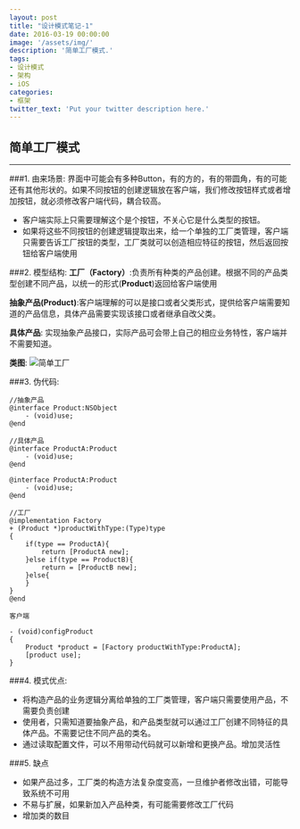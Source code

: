 ```yaml
---
layout: post
title: "设计模式笔记-1"
date: 2016-03-19 00:00:00
image: '/assets/img/'
description: '简单工厂模式.'
tags:
- 设计模式
- 架构
- iOS
categories:
- 框架
twitter_text: 'Put your twitter description here.'
---
```


## 简单工厂模式

---

###1. 由来场景:
界面中可能会有多种Button，有的方的，有的带圆角，有的可能还有其他形状的。如果不同按钮的创建逻辑放在客户端，我们修改按钮样式或者增加按钮，就必须修改客户端代码，耦合较高。
- 客户端实际上只需要理解这个是个按钮，不关心它是什么类型的按钮。
- 如果将这些不同按钮的创建逻辑提取出来，给一个单独的工厂类管理，客户端只需要告诉工厂按钮的类型，工厂类就可以创造相应特征的按钮，然后返回按钮给客户端使用

###2. 模型结构:
**工厂（Factory）**:负责所有种类的产品创建。根据不同的产品类型创建不同产品，以统一的形式(**Product**)返回给客户端使用

**抽象产品(Product)**:客户端理解的可以是接口或者父类形式，提供给客户端需要知道的产品信息，具体产品需要实现该接口或者继承自改父类。

**具体产品**: 实现抽象产品接口，实际产品可会带上自己的相应业务特性，客户端并不需要知道。

**类图**:
![简单工厂](https://www.processon.com/chart_image/id/56ed6f07e4b07e023d7d9ede.png)

###3. 伪代码:

    //抽象产品
    @interface Product:NSObject
        - (void)use;
    @end

    //具体产品
    @interface ProductA:Product
        - (void)use;
    @end

    @interface ProductA:Product
        - (void)use;
    @end

    //工厂
    @implementation Factory
    + (Product *)productWithType:(Type)type
    {
        if(type == ProductA){
            return [ProductA new];
        }else if(type == ProductB){
            return = [ProductB new];
        }else{
        }
    }
    @end

    客户端

    - (void)configProduct
    {
        Product *product = [Factory productWithType:ProductA];
        [product use];
    }


###4. 模式优点:
- 将构造产品的业务逻辑分离给单独的工厂类管理，客户端只需要使用产品，不需要负责创建
- 使用者，只需知道要抽象产品，和产品类型就可以通过工厂创建不同特征的具体产品。不需要记住不同产品的类名。
- 通过读取配置文件，可以不用带动代码就可以新增和更换产品。增加灵活性

###5. 缺点
- 如果产品过多，工厂类的构造方法复杂度变高，一旦维护者修改出错，可能导致系统不可用
- 不易与扩展，如果新加入产品种类，有可能需要修改工厂代码
- 增加类的数目
